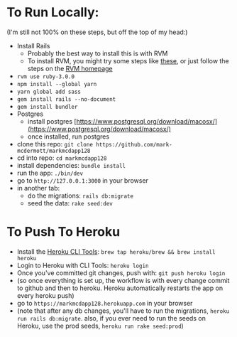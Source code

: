 # To Run Locally:
(I'm still not 100% on these steps, but off the top of my head:)

- Install Rails
  - Probably the best way to install this is with RVM
  - To install RVM, you might try some steps like [these](https://nrogap.medium.com/install-rvm-in-macos-step-by-step-d3b3c236953b), or just follow the steps on the [RVM homepage](https://rvm.io/rvm/install)
- `rvm use ruby-3.0.0`
- `npm install --global yarn`
- `yarn global add sass`
- `gem install rails --no-document`
- `gem install bundler`
- Postgres
  - install postgres [https://www.postgresql.org/download/macosx/](https://www.postgresql.org/download/macosx/)
  - once installed, run postgres
- clone this repo: `git clone https://github.com/mark-mcdermott/markmcdapp128`
- cd into repo: `cd markmcdapp128`
- install dependencies: `bundle install`
- run the app: `./bin/dev`
- go to `http://127.0.0.1:3000` in your browser
- in another tab:
  - do the migrations: `rails db:migrate`
  - seed the data: `rake seed:dev`

# To Push To Heroku
- Install the [Heroku CLI Tools](https://devcenter.heroku.com/articles/heroku-cli#install-the-heroku-cli): `brew tap heroku/brew && brew install heroku
`
- Login to Heroku with CLI Tools: `heroku login`
- Once you've committed git changes, push with: `git push heroku login`
- (so once everything is set up, the workflow is with every change commit to github and then to heroku. Heroku automatically restarts the app on every heroku push)
- go to `https://markmcdapp128.herokuapp.com` in your browser
- (note that after any db changes, you'll have to run the migrations, `heroku run rails db:migrate`. also, if you ever need to run the seeds on Heroku, use the prod seeds, `heroku run rake seed:prod`)
